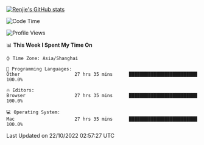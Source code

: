 [![Renjie's GitHub stats](https://github-readme-stats.vercel.app/api?username=liurenjie1024&show_icons=true&theme=chartreuse-dark)](https://github.com/anuraghazra/github-readme-stats)

<!--START_SECTION:waka-->
![Code Time](http://img.shields.io/badge/Code%20Time-259%20hrs%2047%20mins-blue)

![Profile Views](http://img.shields.io/badge/Profile%20Views-4-blue)

📊 **This Week I Spent My Time On** 

```text
⌚︎ Time Zone: Asia/Shanghai

💬 Programming Languages: 
Other                    27 hrs 35 mins      █████████████████████████   100.0%

🔥 Editors: 
Browser                  27 hrs 35 mins      █████████████████████████   100.0%

💻 Operating System: 
Mac                      27 hrs 35 mins      █████████████████████████   100.0%

```


 Last Updated on 22/10/2022 02:57:27 UTC
<!--END_SECTION:waka-->

